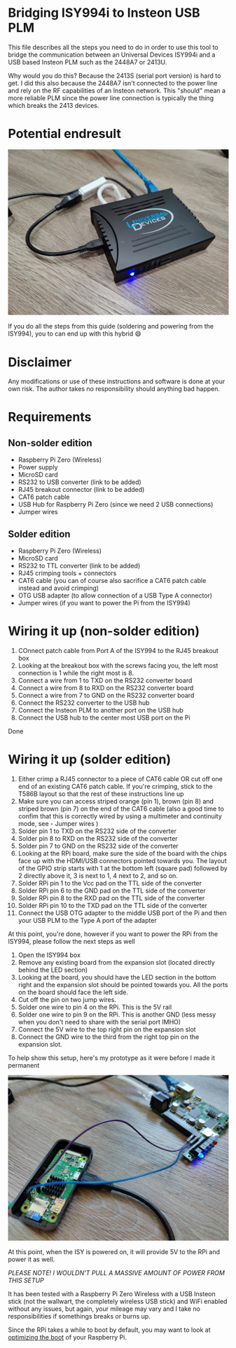 # Bridging ISY994i to Insteon USB PLM

This file describes all the steps you need to do in order to use this tool to bridge the communication between an Universal Devices ISY994i and a USB based Insteon PLM such as the 2448A7 or 2413U.

Why would you do this? Because the 2413S (serial port version) is hard to get. I did this also because the 2448A7 isn't connected to the power line and rely on the RF capabilities of an Insteon network. This "should" mean a more reliable PLM since the power line connection is typically the thing which breaks the 2413 devices.

# Potential endresult
![clean](images/clean.jpg "ISY994 with wirless insteon and Raspberry Pi!")

If you do all the steps from this guide (soldering and powering from the ISY994), you to can end up with this hybrid 😄

# Disclaimer

Any modifications or use of these instructions and software is done at your own risk. The author takes no responsibility should anything bad happen.

# Requirements

## Non-solder edition

- Raspberry Pi Zero (Wireless)
- Power supply
- MicroSD card
- RS232 to USB converter (link to be added)
- RJ45 breakout connector (link to be added)
- CAT6 patch cable
- USB Hub for Raspberry Pi Zero (since we need 2 USB connections)
- Jumper wires

## Solder edition

- Raspberry Pi Zero (Wireless)
- MicroSD card
- RS232 to TTL converter (link to be added)
- RJ45 crimping tools + connectors
- CAT6 cable (you can of course also sacrifice a CAT6 patch cable instead and avoid crimping)
- OTG USB adapter (to allow connection of a USB Type A connector)
- Jumper wires (if you want to power the Pi from the ISY994)

# Wiring it up (non-solder edition)

1. COnnect patch cable from Port A of the ISY994 to the RJ45 breakout box
2. Looking at the breakout box with the screws facing you, the left most connection is 1 while the right most is 8.
3. Connect a wire from 1 to TXD on the RS232 converter board
4. Connect a wire from 8 to RXD on the RS232 converter board
5. Connect a wire from 7 to GND on the RS232 converter board
6. Connect the RS232 converter to the USB hub
7. Connect the Insteon PLM to another port on the USB hub
8. Connect the USB hub to the center most USB port on the Pi

Done

# Wiring it up (solder edition)

1. Either crimp a RJ45 connector to a piece of CAT6 cable OR cut off one end of an existing CAT6 patch cable. If you're crimping, stick to the T586B layout so that the rest of these instructions line up
2. Make sure you can access striped orange (pin 1),  brown (pin 8) and striped brown (pin 7) on the end of the CAT6 cable (also a good time to confim that this is correctly wired by using a multimeter and continuity mode, see - Jumper wires
)
3. Solder pin 1 to TXD on the RS232 side of the converter
4. Solder pin 8 to RXD on the RS232 side of the converter
5. Solder pin 7 to GND on the RS232 side of the converter
6. Looking at the RPi board, make sure the side of the board with the chips face up with the HDMI/USB connectors pointed towards you. The layout of the GPIO strip starts with 1 at the bottom left (square pad) followed by 2 directly above it, 3 is next to 1, 4 next to 2, and so on.
7. Solder RPi pin 1 to the Vcc pad on the TTL side of the converter
8. Solder RPi pin 6 to the GND pad on the TTL side of the converter
9. Solder RPi pin 8 to the RXD pad on the TTL side of the converter
10. Solder RPi pin 10 to the TXD pad on the TTL side of the converter
11. Connect the USB OTG adapter to the middle USB port of the Pi and then your USB PLM to the Type A port of the adapter

At this point, you're done, however if you want to power the RPi from the ISY994, please follow the next steps as well

1. Open the ISY994 box
2. Remove any existing board from the expansion slot (located directly behind the LED section)
3. Looking at the board, you should have the LED section in the bottom right and the expansion slot should be pointed towards you. All the ports on the board should face the left side.
4. Cut off the pin on two jump wires.
5. Solder one wire to pin 4 on the RPi. This is the 5V rail
6. Solder one wire to pin 9 on the RPi. This is another GND (less messy when you don't need to share with the serial port IMHO)
7. Connect the 5V wire to the top right pin on the expansion slot
8. Connect the GND wire to the third from the right top pin on the expansion slot.

To help show this setup, here's my prototype as it were before I made it permanent

![prototype](images/power.jpg "power from ISY994")

At this point, when the ISY is powered on, it will provide 5V to the RPi and power it as well. 

*PLEASE NOTE! I WOULDN'T PULL A MASSIVE AMOUNT OF POWER FROM THIS SETUP*

It has been tested with a Raspberry Pi Zero Wireless with a USB Insteon stick (not the wallwart, the completely wireless USB stick) and WiFi enabled without any issues, but again, your mileage may vary and I take no responsibilities if somethings breaks or burns up.

Since the RPi takes a while to boot by default, you may want to look at [optimizing the boot](OPTIMIZE_BOOT.md) of your Raspberry Pi.
